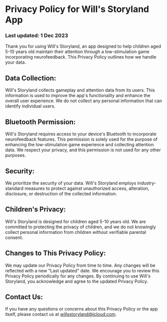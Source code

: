 # Privacy Policy for Will's Storyland App

### Last updated: 1 Dec 2023

Thank you for using Will's Storyland, an app designed to help children aged 5-10 years old maintain their attention through a low-stimulation game incorporating neurofeedback. This Privacy Policy outlines how we handle your data.

## Data Collection:
Will's Storyland collects gameplay and attention data from its users. This information is used to improve the app's functionality and enhance the overall user experience. We do not collect any personal information that can identify individual users.

## Bluetooth Permission:
Will's Storyland requires access to your device's Bluetooth to incorporate neurofeedback features. This permission is solely used for the purpose of enhancing the low-stimulation game experience and collecting attention data. We respect your privacy, and this permission is not used for any other purposes.

## Security:
We prioritize the security of your data. Will's Storyland employs industry-standard measures to protect against unauthorized access, alteration, disclosure, or destruction of the collected information.

## Children's Privacy:
Will's Storyland is designed for children aged 5-10 years old. We are committed to protecting the privacy of children, and we do not knowingly collect personal information from children without verifiable parental consent.

## Changes to This Privacy Policy:
We may update our Privacy Policy from time to time. Any changes will be reflected with a new "Last updated" date. We encourage you to review this Privacy Policy periodically for any changes. By continuing to use Will's Storyland, you acknowledge and agree to the updated Privacy Policy.

## Contact Us:
If you have any questions or concerns about this Privacy Policy or the app itself, please contact us at willsstoryland@icloud.com.

